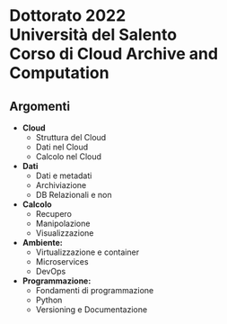# Dottorato 2022 <br/>Università del Salento<br/>Corso di Cloud Archive and Computation
## Argomenti
+ **Cloud**
  + Struttura del Cloud
  + Dati nel Cloud
  + Calcolo nel Cloud
+ **Dati**
  + Dati e metadati
  + Archiviazione
  + DB Relazionali e non
+ **Calcolo**
  + Recupero
  + Manipolazione
  + Visualizzazione
+ **Ambiente:**
  + Virtualizzazione e container
  + Microservices
  + DevOps
+ **Programmazione:**
  + Fondamenti di programmazione
  + Python
  + Versioning e Documentazione





